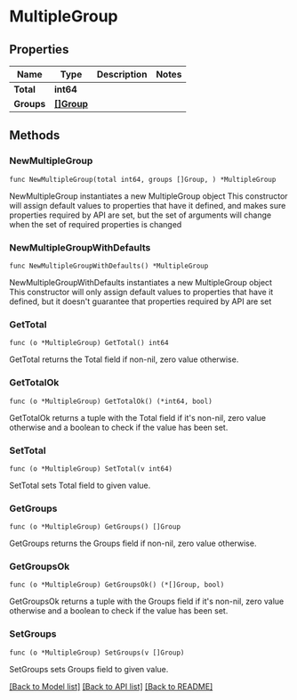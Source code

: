 # MultipleGroup

## Properties

Name | Type | Description | Notes
------------ | ------------- | ------------- | -------------
**Total** | **int64** |  | 
**Groups** | [**[]Group**](Group.md) |  | 

## Methods

### NewMultipleGroup

`func NewMultipleGroup(total int64, groups []Group, ) *MultipleGroup`

NewMultipleGroup instantiates a new MultipleGroup object
This constructor will assign default values to properties that have it defined,
and makes sure properties required by API are set, but the set of arguments
will change when the set of required properties is changed

### NewMultipleGroupWithDefaults

`func NewMultipleGroupWithDefaults() *MultipleGroup`

NewMultipleGroupWithDefaults instantiates a new MultipleGroup object
This constructor will only assign default values to properties that have it defined,
but it doesn't guarantee that properties required by API are set

### GetTotal

`func (o *MultipleGroup) GetTotal() int64`

GetTotal returns the Total field if non-nil, zero value otherwise.

### GetTotalOk

`func (o *MultipleGroup) GetTotalOk() (*int64, bool)`

GetTotalOk returns a tuple with the Total field if it's non-nil, zero value otherwise
and a boolean to check if the value has been set.

### SetTotal

`func (o *MultipleGroup) SetTotal(v int64)`

SetTotal sets Total field to given value.


### GetGroups

`func (o *MultipleGroup) GetGroups() []Group`

GetGroups returns the Groups field if non-nil, zero value otherwise.

### GetGroupsOk

`func (o *MultipleGroup) GetGroupsOk() (*[]Group, bool)`

GetGroupsOk returns a tuple with the Groups field if it's non-nil, zero value otherwise
and a boolean to check if the value has been set.

### SetGroups

`func (o *MultipleGroup) SetGroups(v []Group)`

SetGroups sets Groups field to given value.



[[Back to Model list]](../README.md#documentation-for-models) [[Back to API list]](../README.md#documentation-for-api-endpoints) [[Back to README]](../README.md)


